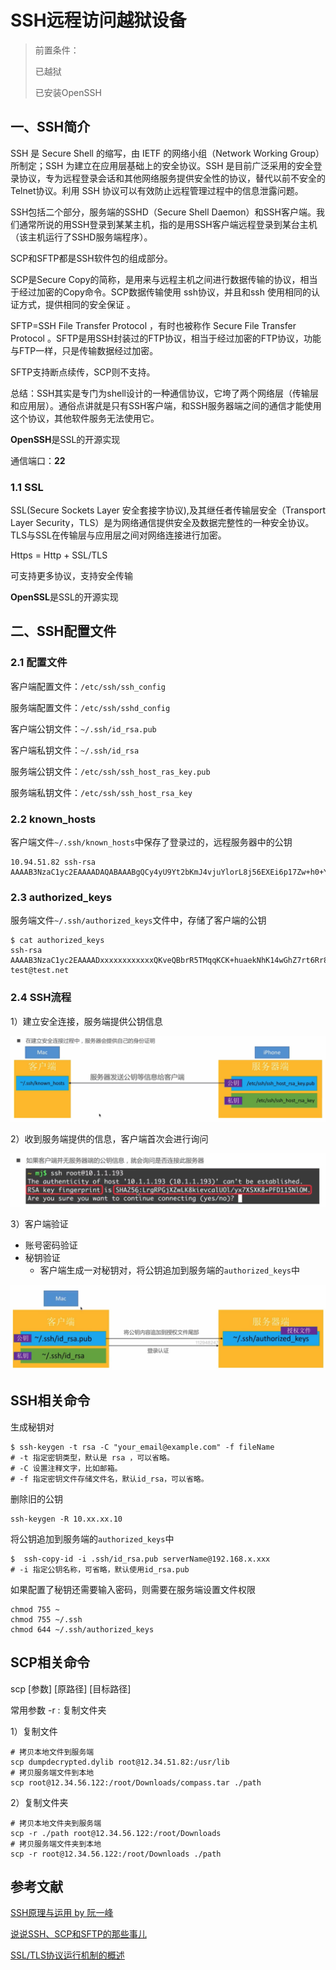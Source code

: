 # SSH远程访问越狱设备

> 前置条件：
>
> 已越狱
>
> 已安装OpenSSH

## 一、SSH简介

SSH 是 Secure Shell 的缩写，由 IETF 的网络小组（Network Working Group）所制定；SSH 为建立在应用层基础上的安全协议。SSH 是目前广泛采用的安全登录协议，专为远程登录会话和其他网络服务提供安全性的协议，替代以前不安全的Telnet协议。利用 SSH 协议可以有效防止远程管理过程中的信息泄露问题。

SSH包括二个部分，服务端的SSHD（Secure Shell Daemon）和SSH客户端。我们通常所说的用SSH登录到某某主机，指的是用SSH客户端远程登录到某台主机（该主机运行了SSHD服务端程序）。

SCP和SFTP都是SSH软件包的组成部分。

SCP是Secure Copy的简称，是用来与远程主机之间进行数据传输的协议，相当于经过加密的Copy命令。SCP数据传输使用 ssh协议，并且和ssh 使用相同的认证方式，提供相同的安全保证 。

SFTP=SSH File Transfer Protocol ，有时也被称作 Secure File Transfer Protocol 。SFTP是用SSH封装过的FTP协议，相当于经过加密的FTP协议，功能与FTP一样，只是传输数据经过加密。

SFTP支持断点续传，SCP则不支持。

总结：SSH其实是专门为shell设计的一种通信协议，它垮了两个网络层（传输层和应用层）。通俗点讲就是只有SSH客户端，和SSH服务器端之间的通信才能使用这个协议，其他软件服务无法使用它。

**OpenSSH**是SSL的开源实现

通信端口：**22**

### 1.1 SSL

SSL(Secure Sockets Layer 安全套接字协议),及其继任者传输层安全（Transport Layer Security，TLS）是为网络通信提供安全及数据完整性的一种安全协议。TLS与SSL在传输层与应用层之间对网络连接进行加密。

Https = Http + SSL/TLS

可支持更多协议，支持安全传输

**OpenSSL**是SSL的开源实现

## 二、SSH配置文件

### 2.1 配置文件

客户端配置文件：`/etc/ssh/ssh_config`

服务端配置文件：`/etc/ssh/sshd_config`

客户端公钥文件：`~/.ssh/id_rsa.pub`

客户端私钥文件：`~/.ssh/id_rsa`

服务端公钥文件：`/etc/ssh/ssh_host_ras_key.pub`

服务端私钥文件：`/etc/ssh/ssh_host_rsa_key`

### 2.2 known_hosts

客户端文件`~/.ssh/known_hosts`中保存了登录过的，远程服务器中的公钥

```shell
10.94.51.82 ssh-rsa AAAAB3NzaC1yc2EAAAADAQABAAABgQCy4yU9Yt2bKmJ4vjuYlorL8j56EXEi6p17Zw+h0+Ymgt6IjFPCfoWr/RBnwGtb/gGCOVM3UUyTbzeXysr4rSxxxxxxxxVP27Oyo8BzXJI+pcZ2px8DWujTjab7Zi7Lq8w28inndBN7RszF+0bNf+/q/v1XfXE9cZk33bGn1oxybHQXSF3OqQQpP+GwtDJVLZTJfINc9jOAS1i35xEvMwvrfAei6NiMpLmka0=
```

### 2.3 authorized_keys

服务端文件`~/.ssh/authorized_keys`文件中，存储了客户端的公钥

```shell
$ cat authorized_keys
ssh-rsa AAAAB3NzaC1yc2EAAAADxxxxxxxxxxxxQKveQBbrR5TMqqKCK+huaekNhK14wGhZ7rt6Rr8FFWUYSQsS0jua/Ukm/Mmo9Mn test@test.net
```

### 2.4 SSH流程

1）建立安全连接，服务端提供公钥信息

![BE73C4A9-8201-4B3F-8762-8D599C2156DC](02_ssh.assets/BE73C4A9-8201-4B3F-8762-8D599C2156DC.png)

2）收到服务端提供的信息，客户端首次会进行询问

![C67F7D46-6236-4FAA-B4DA-2B24B67D8D36](02_ssh.assets/C67F7D46-6236-4FAA-B4DA-2B24B67D8D36.png)

3）客户端验证

* 账号密码验证
* 秘钥验证
  * 客户端生成一对秘钥对，将公钥追加到服务端的`authorized_keys`中

![35194A29-2E8A-401E-8D95-D1BD690E413F](02_ssh.assets/35194A29-2E8A-401E-8D95-D1BD690E413F.png)

## SSH相关命令

生成秘钥对

```shell
$ ssh-keygen -t rsa -C "your_email@example.com" -f fileName
# -t 指定密钥类型，默认是 rsa ，可以省略。
# -C 设置注释文字，比如邮箱。
# -f 指定密钥文件存储文件名，默认id_rsa，可以省略。
```

删除旧的公钥

```shell
ssh-keygen -R 10.xx.xx.10
```

将公钥追加到服务端的`authorized_keys`中

```shell
$  ssh-copy-id -i .ssh/id_rsa.pub serverName@192.168.x.xxx
# -i 指定公钥名称，可省略，默认使用id_rsa.pub
```

如果配置了秘钥还需要输入密码，则需要在服务端设置文件权限

```shell
chmod 755 ~
chmod 755 ~/.ssh
chmod 644 ~/.ssh/authorized_keys
```

## SCP相关命令

scp [参数] [原路径] [目标路径]

常用参数 -r : 复制文件夹

1）复制文件

```shell
# 拷贝本地文件到服务端
scp dumpdecrypted.dylib root@12.34.51.82:/usr/lib
# 拷贝服务端文件到本地
scp root@12.34.56.122:/root/Downloads/compass.tar ./path
```

2）复制文件夹

```shell
# 拷贝本地文件夹到服务端
scp -r ./path root@12.34.56.122:/root/Downloads 
# 拷贝服务端文件夹到本地
scp -r root@12.34.56.122:/root/Downloads ./path
```

## 参考文献

[SSH原理与运用 by 阮一峰](https://www.ruanyifeng.com/blog/2011/12/ssh_remote_login.html)

[说说SSH、SCP和SFTP的那些事儿](https://cloud.tencent.com/developer/article/1042350)

[SSL/TLS协议运行机制的概述](https://www.ruanyifeng.com/blog/2014/02/ssl_tls.html)

